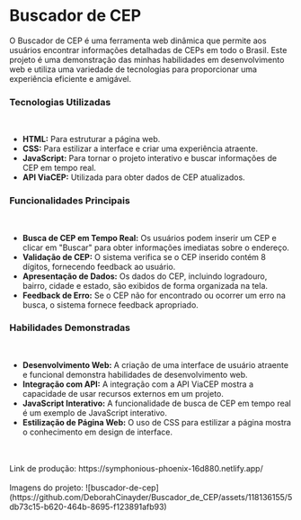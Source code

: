 # Buscador de CEP

O Buscador de CEP é uma ferramenta web dinâmica que permite aos usuários encontrar informações detalhadas de CEPs em todo o Brasil. Este projeto é uma demonstração das minhas habilidades em desenvolvimento web e utiliza uma variedade de tecnologias para proporcionar uma experiência eficiente e amigável.

<h3>Tecnologias Utilizadas</h3>
<br>
<ul>
<li><strong>HTML:</strong> Para estruturar a página web.</li>
<li><strong>CSS:</strong> Para estilizar a interface e criar uma experiência atraente.</li>
<li><strong>JavaScript:</strong> Para tornar o projeto interativo e buscar informações de CEP em tempo real.</li>
<li><strong>API ViaCEP:</strong> Utilizada para obter dados de CEP atualizados.</li></ul>

<h3>Funcionalidades Principais</h3>
<br>
<ul>
  <li><strong>Busca de CEP em Tempo Real:</strong> Os usuários podem inserir um CEP e clicar em "Buscar" para obter informações imediatas sobre o endereço.</li>
<li><strong>Validação de CEP:</strong> O sistema verifica se o CEP inserido contém 8 dígitos, fornecendo feedback ao usuário.</li>
<li><strong>Apresentação de Dados:</strong> Os dados do CEP, incluindo logradouro, bairro, cidade e estado, são exibidos de forma organizada na tela.</li>
<li><strong>Feedback de Erro:</strong> Se o CEP não for encontrado ou ocorrer um erro na busca, o sistema fornece feedback apropriado.</li></ul>

<h3>Habilidades Demonstradas</h3>
<br>
<ul>
  <li><strong>Desenvolvimento Web:</strong> A criação de uma interface de usuário atraente e funcional demonstra habilidades de desenvolvimento web.</li>
<li><strong>Integração com API:</strong> A integração com a API ViaCEP mostra a capacidade de usar recursos externos em um projeto.</li>
<li><strong>JavaScript Interativo:</strong> A funcionalidade de busca de CEP em tempo real é um exemplo de JavaScript interativo.</li>
<li><strong>Estilização de Página Web:</strong> O uso de CSS para estilizar a página mostra o conhecimento em design de interface.</li></ul>
<br>
<br>
Link de produção: https://symphonious-phoenix-16d880.netlify.app/
<br><br>
Imagens do projeto:
![buscador-de-cep](https://github.com/DeborahCinayder/Buscador_de_CEP/assets/118136155/5db73c15-b620-464b-8695-f123891afb93)



